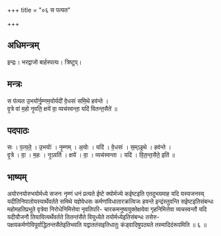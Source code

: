 +++
title = "०६ स पत्यत"

+++
## अधिमन्त्रम्
इन्द्रः। भरद्वाजो बार्हस्पत्यः। त्रिष्टुप्।

## मन्त्रः
स प॑त्यत उ॒भयो॑र्नृ॒म्णम॒योर्यदी॑ वे॒धसः॑ समि॒थे हव॑न्ते ।  
वृ॒त्रे वा॑ म॒हो नृ॒वति॒ क्षये॑ वा॒ व्यच॑स्वन्ता॒ यदि॑ वितन्त॒सैते॑ ॥

## पदपाठः
सः । प॒त्य॒ते॒ । उ॒भयोः॑ । नृ॒म्णम् । अ॒योः । यदि॑ । वे॒धसः॑ । स॒म्ऽइ॒थे । हव॑न्ते ।  
वृ॒त्रे । वा॒ । म॒हः । नृ॒ऽवति॑ । क्षये॑ । वा॒ । व्यच॑स्वन्ता । यदि॑ । वि॒त॒न्त॒सैते॒ इति॑ ॥

## भाष्यम्
अयोरनयोरुभयोर्मध्ये सजनः नृम्णं धनं प्रत्यते ईष्टे क्योर्मज्ये कईष्टइति एतदुभयमाह यदि यस्यजनस्य् यदीतिनिपातोयस्यार्थेवर्तते समिथे यज्ञेवेधसः कर्मणांविधातारक्रत्विजः हवन्ते इन्द्रंस्तुवन्ति सईष्टइतिसंबन्धः महोमहतिप्रभूते वृत्रेवा निरोधेनिमित्तेवा नृवतिपरि- चारकमनुष्ययुक्तेक्षयेवा गृहनिमित्तेवा व्यचस्वन्तौ यदि यदीयौजनौ तियावित्यर्थेवर्तते तितन्तंसैते वियुध्येते तयोर्मध्येइतिसंबन्धः तसेरु- पक्षयकर्मणोविपूर्वाद्धितन्तसैतेइतिभवति यद्वाततंसइतिधातुः कंड्वादिषुपठ्यते तस्मादिदंरूपमिति ॥ ६ ॥